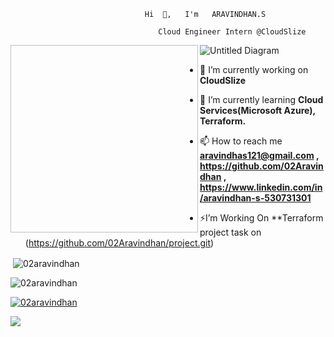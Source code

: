                                   Hi  👋,   I'm   ARAVINDHAN.S
                                        
                                     Cloud Engineer Intern @CloudSlize

  <img align="left" width="300" height="300"> ![Untitled Diagram](https://github.com/user-attachments/assets/1136a4b4-68c2-4825-abca-4293e5bd3bf4)

   
   
   
   
   - 🔭 I’m currently working on **CloudSlize**
 
   - 🌱 I’m currently learning **Cloud Services(Microsoft Azure), Terraform.**

   - 📫 How to reach me **aravindhas121@gmail.com , https://github.com/02Aravindhan , https://www.linkedin.com/in/aravindhan-s-530731301**

   - ⚡I’m Working On **Terraform project task on (https://github.com/02Aravindhan/project.git)

         
 
   <p>&nbsp;<img align="center" src="https://github-readme-stats.vercel.app/api?username=02aravindhan&show_icons=true&locale=en" alt="02aravindhan" /></p>

   <p><img align="center" src="https://github-readme-streak-stats.herokuapp.com/?user=02aravindhan&" alt="02aravindhan" /></p>

   <p align="left"> <a href="https://github.com/ryo-ma/github-profile-trophy"><img src="https://github-profile-trophy.vercel.app/?username=02aravindhan" 
   alt="02aravindhan" /></a> </p>

   <img src="https://user-images.githubusercontent.com/73097560/115834477-dbab4500-a447-11eb-908a-139a6edaec5c.gif"><br><br>


  
   
   
